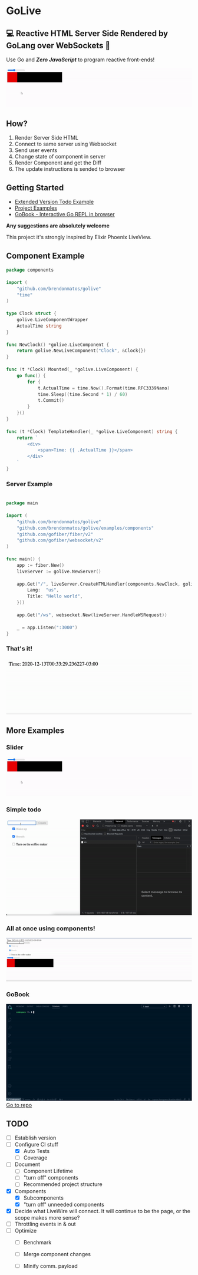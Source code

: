 # GoLive 
## 💻 Reactive HTML Server Side Rendered by GoLang over WebSockets 🚀
Use Go and ***Zero JavaScript*** to program reactive front-ends!

![](examples/slider/slider.gif)

## How?
1. Render Server Side HTML 
2. Connect to same server using Websocket 
3. Send user events
4. Change state of component in server
5. Render Component and get the Diff
6. The update instructions is sended to browser

## Getting Started
- [Extended Version Todo Example](https://github.com/SamHennessy/golive-example)
- [Project Examples](https://github.com/brendonmatos/golive/tree/master/examples)
- [GoBook - Interactive Go REPL in browser](https://github.com/brendonmatos/gobook)

**Any suggestions are absolutely welcome**

This project it's strongly inspired by Elixir Phoenix LiveView.

## Component Example
```go
package components 

import (
	"github.com/brendonmatos/golive"
	"time"
)

type Clock struct {
	golive.LiveComponentWrapper
	ActualTime string
}

func NewClock() *golive.LiveComponent {
	return golive.NewLiveComponent("Clock", &Clock{})
}

func (t *Clock) Mounted(_ *golive.LiveComponent) {
	go func() {
		for {
			t.ActualTime = time.Now().Format(time.RFC3339Nano)
			time.Sleep((time.Second * 1) / 60)
			t.Commit()
		}
	}()
}

func (t *Clock) TemplateHandler(_ *golive.LiveComponent) string {
	return `
		<div>
			<span>Time: {{ .ActualTime }}</span>
		</div>
	`
}
```

### Server Example
```go
  
package main

import (
	"github.com/brendonmatos/golive"
	"github.com/brendonmatos/golive/examples/components"
	"github.com/gofiber/fiber/v2"
	"github.com/gofiber/websocket/v2"
)

func main() {
	app := fiber.New()
	liveServer := golive.NewServer()

	app.Get("/", liveServer.CreateHTMLHandler(components.NewClock, golive.PageContent{
		Lang:  "us",
		Title: "Hello world",
	}))

	app.Get("/ws", websocket.New(liveServer.HandleWSRequest))

	_ = app.Listen(":3000")
}
```

### That's it!
![](examples/clock/demo.gif)

## More Examples

### Slider
![](examples/slider/slider.gif)

### Simple todo
![](examples/todo/todo.gif)

### All at once using components!
![](examples/all_at_once/all_at_once.gif)

### GoBook
![](examples/gobook.gif)
[Go to repo](https://github.com/brendonmatos/gobook)

## TODO
 - [ ] Establish version
 - [ ] Configure CI stuff
    - [x] Auto Tests
    - [ ] Coverage
 - [ ] Document
    - [ ] Component Lifetime
    - [ ] "turn off" components
    - [ ] Recommended project structure
 - [x] Components
    - [x] Subcomponents
    - [x] "turn off" unneeded components
 - [x] Decide what LiveWire will connect. It will continue to be the page, or the scope makes more sense?
 - [ ] Throttling events in & out 
 - [ ] Optimize
    - [ ] Benchmark
    - [ ] Merge component changes
    - [ ] Minify comm. payload

